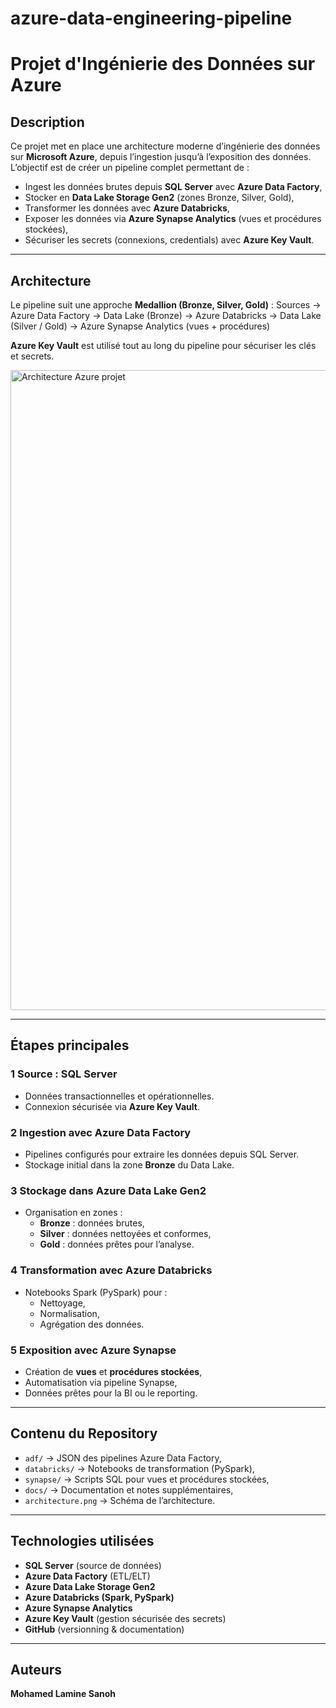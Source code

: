 # azure-data-engineering-pipeline
#  Projet d'Ingénierie des Données sur Azure

##  Description
Ce projet met en place une architecture moderne d’ingénierie des données sur **Microsoft Azure**, depuis l’ingestion jusqu’à l’exposition des données.  
L’objectif est de créer un pipeline complet permettant de :
- Ingest les données brutes depuis **SQL Server** avec **Azure Data Factory**,
- Stocker en **Data Lake Storage Gen2** (zones Bronze, Silver, Gold),
- Transformer les données avec **Azure Databricks**,
- Exposer les données via **Azure Synapse Analytics** (vues et procédures stockées),
- Sécuriser les secrets (connexions, credentials) avec **Azure Key Vault**.

---

##  Architecture
Le pipeline suit une approche **Medallion (Bronze, Silver, Gold)** :
Sources → Azure Data Factory → Data Lake (Bronze)
→ Azure Databricks → Data Lake (Silver / Gold)
→ Azure Synapse Analytics (vues + procédures)

 **Azure Key Vault** est utilisé tout au long du pipeline pour sécuriser les clés et secrets.

<img width="1536" height="1024" alt="Architecture Azure projet" src="https://github.com/user-attachments/assets/f4a7e8c0-fc5e-4e6a-94bd-eebe2102de8c" />

---

## Étapes principales

### 1 Source : **SQL Server**
- Données transactionnelles et opérationnelles.
- Connexion sécurisée via **Azure Key Vault**.

### 2 Ingestion avec **Azure Data Factory**
- Pipelines configurés pour extraire les données depuis SQL Server.
- Stockage initial dans la zone **Bronze** du Data Lake.

### 3 Stockage dans **Azure Data Lake Gen2**
- Organisation en zones :
  - **Bronze** : données brutes,
  - **Silver** : données nettoyées et conformes,
  - **Gold** : données prêtes pour l’analyse.

### 4 Transformation avec **Azure Databricks**
- Notebooks Spark (PySpark) pour :
  - Nettoyage,
  - Normalisation,
  - Agrégation des données.

### 5 Exposition avec **Azure Synapse**
- Création de **vues** et **procédures stockées**,
- Automatisation via pipeline Synapse,
- Données prêtes pour la BI ou le reporting.

---

##  Contenu du Repository
- `adf/` → JSON des pipelines Azure Data Factory,
- `databricks/` → Notebooks de transformation (PySpark),
- `synapse/` → Scripts SQL pour vues et procédures stockées,
- `docs/` → Documentation et notes supplémentaires,
- `architecture.png` → Schéma de l’architecture.

---

##  Technologies utilisées
- **SQL Server** (source de données)
- **Azure Data Factory** (ETL/ELT)
- **Azure Data Lake Storage Gen2**
- **Azure Databricks (Spark, PySpark)**
- **Azure Synapse Analytics**
- **Azure Key Vault** (gestion sécurisée des secrets)
- **GitHub** (versionning & documentation)

---

##  Auteurs
**Mohamed Lamine Sanoh**


